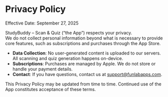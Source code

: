 # Privacy Policy

Effective Date: September 27, 2025

StudyBuddy – Scan & Quiz (“the App”) respects your privacy.  
We do not collect personal information beyond what is necessary to provide core features, such as subscriptions and purchases through the App Store.

- **Data Collection**: No user-generated content is uploaded to our servers. All scanning and quiz generation happens on-device.  
- **Subscriptions**: Purchases are managed by Apple. We do not store or handle your payment details.  
- **Contact**: If you have questions, contact us at support@funlabapps.com.

This Privacy Policy may be updated from time to time. Continued use of the App constitutes acceptance of these terms.
